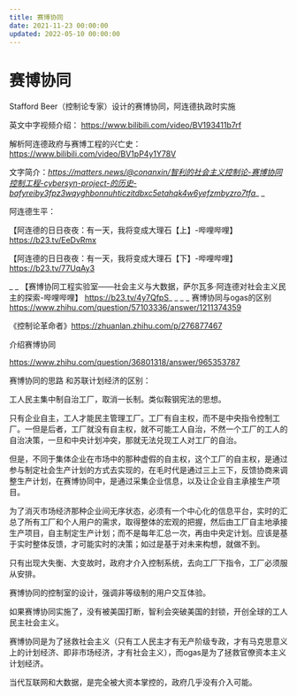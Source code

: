 ```yaml
---
title: 赛博协同
date: 2021-11-23 00:00:00
updated: 2022-05-10 00:00:00
---
```


# 赛博协同

Stafford Beer（控制论专家）设计的赛博协同，阿连德执政时实施

英文中字视频介绍： https://www.bilibili.com/video/BV193411b7rf

解析阿连德政府与赛博工程的兴亡史：https://www.bilibili.com/video/BV1pP4y1Y78V

文字简介：_https://matters.news/@conanxin/智利的社会主义控制论-赛博协同控制工程-cybersyn-project-的历史-bafyreiby3fpz3wqyghbonnuhticzitdbxc5etahqk4w6yefzmbyzro7tfa__
_

阿连德生平：

【阿连德的日日夜夜：有一天，我将变成大理石【上】-哔哩哔哩】 https://b23.tv/EeDvRmx

【阿连德的日日夜夜：有一天，我将变成大理石【下】-哔哩哔哩】 https://b23.tv/77UqAy3

_
_
【赛博协同工程实验室——社会主义与大数据，萨尔瓦多·阿连德对社会主义民主的探索-哔哩哔哩】 https://b23.tv/4y7QfpS_
_
_
_
赛博协同与ogas的区别 https://www.zhihu.com/question/57103336/answer/1211374359

《控制论革命者》https://zhuanlan.zhihu.com/p/276877467

介绍赛博协同

https://www.zhihu.com/question/36801318/answer/965353787

赛博协同的思路 和苏联计划经济的区别：

工人民主集中制自治工厂，取消一长制。类似鞍钢宪法的思想。

只有企业自主，工人才能民主管理工厂。工厂有自主权，而不是中央指令控制工厂。一但是后者，工厂就没有自主权，就不可能工人自治，不然一个工厂的工人的自治决策，一旦和中央计划冲突，那就无法兑现工人对工厂的自治。

但是，不同于集体企业在市场中的那种虚假的自主权，这个工厂的自主权，是通过参与制定社会生产计划的方式去实现的，在毛时代是通过三上三下，反馈协商来调整生产计划，在赛博协同中，是通过采集企业信息，以及让企业自主承接生产项目。

为了消灭市场经济那种企业间无序状态，必须有一个中心化的信息平台，实时的汇总了所有工厂和个人用户的需求，取得整体的宏观的把握，然后由工厂自主地承接生产项目，自主制定生产计划；而不是每年汇总一次，再由中央定计划。应该是基于实时整体反馈，才可能实时的决策；如过是基于对未来构想，就做不到。

只有出现大失衡、大变故时，政府才介入控制系统，去向工厂下指令，工厂必须服从安排。

赛博协同的控制室的设计，强调非等级制的用户交互体验。

如果赛博协同实施了，没有被美国打断，智利会突破美国的封锁，开创全球的工人民主社会主义。

赛博协同是为了拯救社会主义（只有工人民主才有无产阶级专政，才有马克思意义上的计划经济、即非市场经济，才有社会主义），而ogas是为了拯救官僚资本主义计划经济。

当代互联网和大数据，是完全被大资本掌控的，政府几乎没有介入可能。
